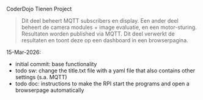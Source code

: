 CoderDojo Tienen Project

> Dit deel beheert MQTT subscribers en display.
> Een ander deel beheert de camera modules + image evaluatie, en een motor-sturing. Resultaten worden published via MQTT.
> Dit deel verwerkt de resultaten en toont deze op een dashboard in een browserpagina.

15-Mar-2026: 
- initial commit: base functionality
- todo sw: change the title.txt file with a yaml file that also contains other settings (s.a. MQTT)
- todo doc: instructions to make the RPI start the programs and open a browserpage automatically

   
